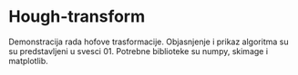 # Hough-transform
Demonstracija rada hofove trasformacije. Objasnjenje i prikaz algoritma su su predstavljeni u svesci 01. Potrebne biblioteke su numpy, skimage i matplotlib.
